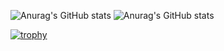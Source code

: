 ![Anurag's GitHub stats](https://github-readme-stats.vercel.app/api?username=Keito777&show_icons=true)
![Anurag's GitHub stats](https://github-readme-stats.vercel.app/api?username=Keito777&show_icons=true&theme=radical)

[![trophy](https://github-profile-trophy.vercel.app/?username=Keito777&theme=onedark)](https://github.com/ryo-ma/github-profile-trophy)
